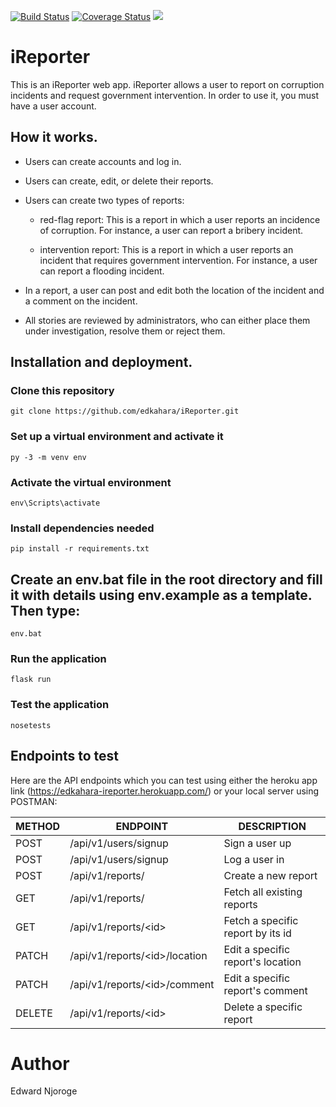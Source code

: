 [![Build Status](https://travis-ci.org/edkahara/iReporter.svg?branch=develop-v2)](https://travis-ci.org/edkahara/iReporter) [![Coverage Status](https://coveralls.io/repos/github/edkahara/iReporter/badge.svg?branch=develop-v2)](https://coveralls.io/github/edkahara/iReporter?branch=develop-v2) <a href="https://codeclimate.com/github/edkahara/iReporter/maintainability"><img src="https://api.codeclimate.com/v1/badges/c0b772db50ebe1ed6889/maintainability" /></a>

# iReporter

This is an iReporter web app. iReporter allows a user to report on corruption incidents and request government intervention. In order to use it, you must have a user account.

## How it works.

* Users can create accounts and log in.

* Users can create, edit, or delete their reports.

* Users can create two types of reports:
  - red-flag report: This is a report in which a user reports an incidence of corruption. For instance, a user can report a bribery incident.

  - intervention report: This is a report in which a user reports an incident that requires government intervention. For instance, a user can report a flooding incident.

* In a report, a user can post and edit both the location of the incident and a comment on the incident.

* All stories are reviewed by administrators, who can either place them under investigation, resolve them or reject them.

## Installation and deployment.

### Clone this repository

  `git clone https://github.com/edkahara/iReporter.git`

### Set up a virtual environment and activate it

  `py -3 -m venv env`

### Activate the virtual environment

  `env\Scripts\activate`

### Install dependencies needed

  `pip install -r requirements.txt`

## Create an env.bat file in the root directory and fill it with details using env.example as a template. Then type:

  `env.bat`

### Run the application
  `flask run`

### Test the application
  `nosetests`

## Endpoints to test

Here are the API endpoints which you can test using either the heroku app link (https://edkahara-ireporter.herokuapp.com/) or your local server using POSTMAN:

|    METHOD   |   ENDPOINT                              | DESCRIPTION                           |    
|-------------|-----------------------------------------|---------------------------------------|
|   POST      |    /api/v1/users/signup                 |   Sign a user up                      |
|   POST      |    /api/v1/users/signup                 |   Log a user in                       |
|   POST      |    /api/v1/reports/                     |   Create a new report                 |
|   GET       |    /api/v1/reports/                     |   Fetch all existing reports          |
|   GET       |    /api/v1/reports/&lt;id&gt;           |   Fetch a specific report by its id   |
|   PATCH     |    /api/v1/reports/&lt;id&gt;/location  |   Edit a specific report's location   |
|   PATCH     |    /api/v1/reports/&lt;id&gt;/comment   |   Edit a specific report's comment    |
|   DELETE    |    /api/v1/reports/&lt;id&gt;           |   Delete a specific report            |


# Author

Edward Njoroge
